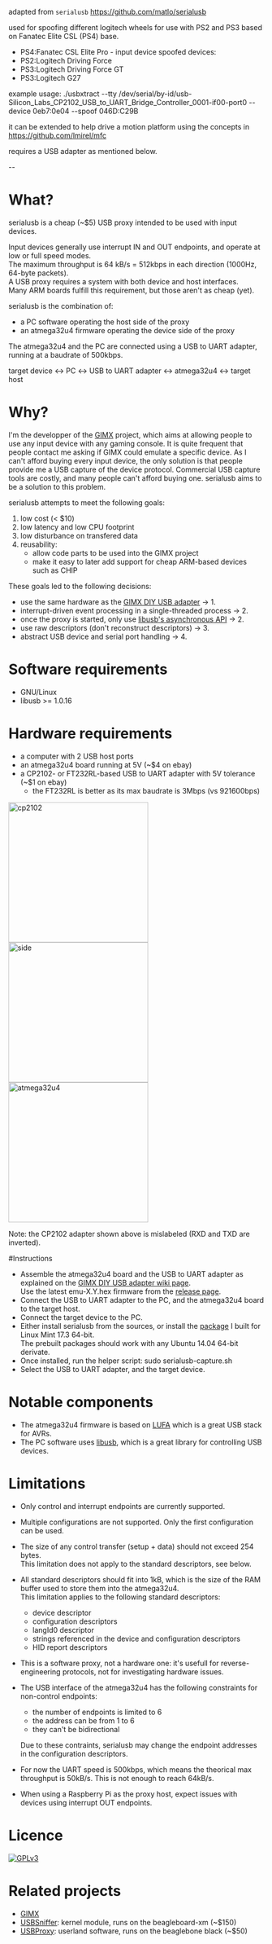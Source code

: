 adapted from `serialusb` https://github.com/matlo/serialusb

used for spoofing different logitech wheels for use with PS2 and PS3 based on Fanatec Elite CSL (PS4) base.
- PS4:Fanatec CSL Elite Pro - input device
spoofed devices:
- PS2:Logitech Driving Force
- PS3:Logitech Driving Force GT
- PS3:Logitech G27

example usage:
./usbxtract --tty /dev/serial/by-id/usb-Silicon_Labs_CP2102_USB_to_UART_Bridge_Controller_0001-if00-port0 --device 0eb7:0e04 --spoof 046D:C29B

it can be extended to help drive a motion platform using the concepts in https://github.com/lmirel/mfc

requires a USB adapter as mentioned below.

--

# What?

serialusb is a cheap (~$5) USB proxy intended to be used with input devices.

Input devices generally use interrupt IN and OUT endpoints, and operate at low or full speed modes.  
The maximum throughput is 64 kB/s = 512kbps in each direction (1000Hz, 64-byte packets).  
A USB proxy requires a system with both device and host interfaces.  
Many ARM boards fulfill this requirement, but those aren't as cheap (yet).  

serialusb is the combination of:  
* a PC software operating the host side of the proxy
* an atmega32u4 firmware operating the device side of the proxy  

The atmega32u4 and the PC are connected using a USB to UART adapter, running at a baudrate of 500kbps.  

target device &harr; PC &harr; USB to UART adapter &harr; atmega32u4 &harr; target host  

# Why?

I'm the developper of the [GIMX](https://github.com/matlo/GIMX/) project, which aims at allowing people to use any input device with any gaming console. It is quite frequent that people contact me asking if GIMX could emulate a specific device. As I can't afford buying every input device, the only solution is that people provide me a USB capture of the device protocol. Commercial USB capture tools are costly, and many people can't afford buying one. serialusb aims to be a solution to this problem.  

serialusb attempts to meet the following goals:

1. low cost (< $10)
2. low latency and low CPU footprint
3. low disturbance on transfered data
4. reusability:
    * allow code parts to be used into the GIMX project
    * make it easy to later add support for cheap ARM-based devices such as CHIP

These goals led to the following decisions:

* use the same hardware as the [GIMX DIY USB adapter](http://gimx.fr/wiki/index.php?title=DIY_USB_adapter) &rarr; 1.
* interrupt-driven event processing in a single-threaded process &rarr; 2.
* once the proxy is started, only use [libusb's asynchronous API](http://libusb.sourceforge.net/api-1.0/group__asyncio.html) &rarr; 2.
* use raw descriptors (don't reconstruct descriptors) &rarr; 3.
* abstract USB device and serial port handling &rarr; 4.

# Software requirements

* GNU/Linux
* libusb >= 1.0.16

# Hardware requirements

* a computer with 2 USB host ports
* an atmega32u4 board running at 5V (~$4 on ebay)
* a CP2102- or FT232RL-based USB to UART adapter with 5V tolerance (~$1 on ebay)
   * the FT232RL is better as its max baudrate is 3Mbps (vs 921600bps)

<img src="http://gimx.fr/img/serialusb/serialusb-cp2102-wiring-s.png" alt="cp2102" width="275" />
<img src="http://gimx.fr/img/serialusb/serialusb-side-s.png" alt="side" width="275" />
<img src="http://gimx.fr/img/serialusb/serialusb-atmega32u4-wiring-s.png" alt="atmega32u4" width="275" />

Note: the CP2102 adapter shown above is mislabeled (RXD and TXD are inverted).

#Instructions

* Assemble the atmega32u4 board and the USB to UART adapter as explained on the [GIMX DIY USB adapter wiki page](http://gimx.fr/wiki/index.php?title=DIY_USB_adapter).  
   Use the latest emu-X.Y.hex firmware from the [release page](https://github.com/matlo/serialusb/releases).  
* Connect the USB to UART adapter to the PC, and the atmega32u4 board to the target host.  
* Connect the target device to the PC.  
* Either install serialusb from the sources, or install the [package](https://github.com/matlo/serialusb/releases) I built for Linux Mint 17.3 64-bit.  
   The prebuilt packages should work with any Ubuntu 14.04 64-bit derivate.  
* Once installed, run the helper script: sudo serialusb-capture.sh  
* Select the USB to UART adapter, and the target device.  

# Notable components

* The atmega32u4 firmware is based on [LUFA](https://github.com/abcminiuser/lufa) which is a great USB stack for AVRs.
* The PC software uses [libusb](http://libusb.info/), which is a great library for controlling USB devices.

# Limitations

* Only control and interrupt endpoints are currently supported.
* Multiple configurations are not supported. Only the first configuration can be used.
* The size of any control transfer (setup + data) should not exceed 254 bytes.  
This limitation does not apply to the standard descriptors, see below.
* All standard descriptors should fit into 1kB, which is the size of the RAM buffer used to store them into the atmega32u4.  
This limitation applies to the following standard descriptors:
   * device descriptor
   * configuration descriptors
   * langId0 descriptor
   * strings referenced in the device and configuration descriptors
   * HID report descriptors
* This is a software proxy, not a hardware one: it's usefull for reverse-engineering protocols, not for investigating hardware issues.
* The USB interface of the atmega32u4 has the following constraints for non-control endpoints:
   * the number of endpoints is limited to 6
   * the address can be from 1 to 6
   * they can't be bidirectional

   Due to these contraints, serialusb may change the endpoint addresses in the configuration descriptors.
* For now the UART speed is 500kbps, which means the theorical max throughput is 50kB/s. This is not enough to reach 64kB/s.
* When using a Raspberry Pi as the proxy host, expect issues with devices using interrupt OUT endpoints.

# Licence

[![GPLv3](http://www.gnu.org/graphics/gplv3-127x51.png)](http://www.gnu.org/licenses/gpl-3.0.html)

# Related projects

* [GIMX](https://github.com/matlo/GIMX/)
* [USBSniffer](https://github.com/matlo/bb_usb_sniffer): kernel module, runs on the beagleboard-xm (~$150)
* [USBProxy](https://github.com/dominicgs/USBProxy): userland software, runs on the beaglebone black (~$50)
